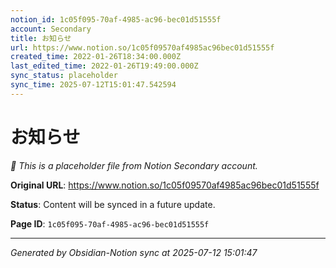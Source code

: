 ```yaml
---
notion_id: 1c05f095-70af-4985-ac96-bec01d51555f
account: Secondary
title: お知らせ
url: https://www.notion.so/1c05f09570af4985ac96bec01d51555f
created_time: 2022-01-26T18:34:00.000Z
last_edited_time: 2022-01-26T19:49:00.000Z
sync_status: placeholder
sync_time: 2025-07-12T15:01:47.542594
---
```


# お知らせ

*🔄 This is a placeholder file from Notion Secondary account.*

**Original URL**: https://www.notion.so/1c05f09570af4985ac96bec01d51555f

**Status**: Content will be synced in a future update.

**Page ID**: `1c05f095-70af-4985-ac96-bec01d51555f`

---

*Generated by Obsidian-Notion sync at 2025-07-12 15:01:47*
